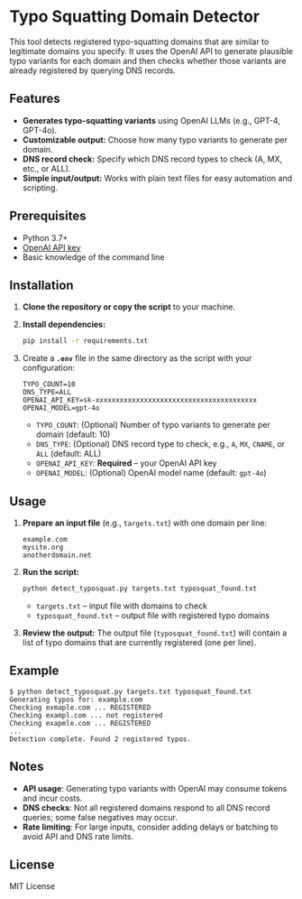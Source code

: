 # Typo Squatting Domain Detector

This tool detects registered typo-squatting domains that are similar to legitimate domains you specify. It uses the OpenAI API to generate plausible typo variants for each domain and then checks whether those variants are already registered by querying DNS records.

## Features

* **Generates typo-squatting variants** using OpenAI LLMs (e.g., GPT-4, GPT-4o).
* **Customizable output:** Choose how many typo variants to generate per domain.
* **DNS record check:** Specify which DNS record types to check (A, MX, etc., or ALL).
* **Simple input/output:** Works with plain text files for easy automation and scripting.

## Prerequisites

* Python 3.7+
* [OpenAI API key](https://platform.openai.com/signup)
* Basic knowledge of the command line

## Installation

1. **Clone the repository or copy the script** to your machine.

2. **Install dependencies:**

   ```sh
   pip install -r requirements.txt
   ```

3. Create a **`.env`** file in the same directory as the script with your configuration:

   ```env
   TYPO_COUNT=10
   DNS_TYPE=ALL
   OPENAI_API_KEY=sk-xxxxxxxxxxxxxxxxxxxxxxxxxxxxxxxxxxxxxxxx
   OPENAI_MODEL=gpt-4o
   ```

   * `TYPO_COUNT`: (Optional) Number of typo variants to generate per domain (default: 10)
   * `DNS_TYPE`: (Optional) DNS record type to check, e.g., `A`, `MX`, `CNAME`, or `ALL` (default: ALL)
   * `OPENAI_API_KEY`: **Required** – your OpenAI API key
   * `OPENAI_MODEL`: (Optional) OpenAI model name (default: `gpt-4o`)

## Usage

1. **Prepare an input file** (e.g., `targets.txt`) with one domain per line:

   ```
   example.com
   mysite.org
   anotherdomain.net
   ```

2. **Run the script:**

   ```sh
   python detect_typosquat.py targets.txt typosquat_found.txt
   ```

   * `targets.txt` – input file with domains to check
   * `typosquat_found.txt` – output file with registered typo domains

3. **Review the output:**
   The output file (`typosquat_found.txt`) will contain a list of typo domains that are currently registered (one per line).

## Example

```
$ python detect_typosquat.py targets.txt typosquat_found.txt
Generating typos for: example.com
Checking exmaple.com ... REGISTERED
Checking exampl.com ... not registered
Checking exapmle.com ... REGISTERED
...
Detection complete. Found 2 registered typos.
```

## Notes

* **API usage**: Generating typo variants with OpenAI may consume tokens and incur costs.
* **DNS checks**: Not all registered domains respond to all DNS record queries; some false negatives may occur.
* **Rate limiting**: For large inputs, consider adding delays or batching to avoid API and DNS rate limits.

## License

MIT License
